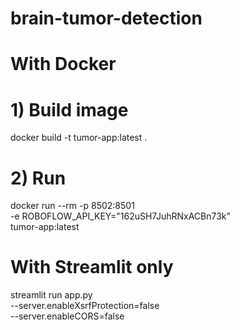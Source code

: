 # brain-tumor-detection

# With Docker

# 1) Build image
docker build -t tumor-app:latest .

# 2) Run 
docker run --rm -p 8502:8501 \
  -e ROBOFLOW_API_KEY="162uSH7JuhRNxACBn73k" \
  tumor-app:latest

# With Streamlit only 

streamlit run app.py \
  --server.enableXsrfProtection=false \
  --server.enableCORS=false